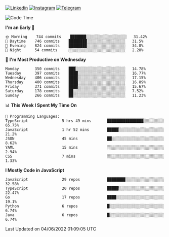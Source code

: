 [![Linkedin](https://img.shields.io/badge/-Archie-blue?style=flat-square&labelColor=gray&logo=Linkedin&logoColor=white&link=https://www.linkedin.com/in/archisdi)](https://www.linkedin.com/in/archisdi)
[![Instagram](https://img.shields.io/badge/-@archisdi-orange?style=flat-square&labelColor=gray&logo=Instagram&logoColor=white&link=https://www.instagram.com/archisdi)](https://www.instagram.com/archisdi)
[![Telegram](https://img.shields.io/badge/-aai-informational?style=flat-square&labelColor=gray&logo=telegram&logoColor=white&link=https://t.me/archisdi)](https://t.me/archisdi)

<!--START_SECTION:waka-->
![Code Time](http://img.shields.io/badge/Code%20Time-0%20secs-blue)

**I'm an Early 🐤** 

```text
🌞 Morning    744 commits    ███████░░░░░░░░░░░░░░░░░░   31.42% 
🌆 Daytime    746 commits    ████████░░░░░░░░░░░░░░░░░   31.5% 
🌃 Evening    824 commits    ████████░░░░░░░░░░░░░░░░░   34.8% 
🌙 Night      54 commits     ░░░░░░░░░░░░░░░░░░░░░░░░░   2.28%

```
📅 **I'm Most Productive on Wednesday** 

```text
Monday       350 commits    ███░░░░░░░░░░░░░░░░░░░░░░   14.78% 
Tuesday      397 commits    ████░░░░░░░░░░░░░░░░░░░░░   16.77% 
Wednesday    406 commits    ████░░░░░░░░░░░░░░░░░░░░░   17.15% 
Thursday     400 commits    ████░░░░░░░░░░░░░░░░░░░░░   16.89% 
Friday       371 commits    ████░░░░░░░░░░░░░░░░░░░░░   15.67% 
Saturday     178 commits    ██░░░░░░░░░░░░░░░░░░░░░░░   7.52% 
Sunday       266 commits    ██░░░░░░░░░░░░░░░░░░░░░░░   11.23%

```


📊 **This Week I Spent My Time On** 

```text
💬 Programming Languages: 
TypeScript               5 hrs 49 mins       ████████████████░░░░░░░░░   65.75% 
JavaScript               1 hr 52 mins        █████░░░░░░░░░░░░░░░░░░░░   21.2% 
JSON                     45 mins             ██░░░░░░░░░░░░░░░░░░░░░░░   8.62% 
YAML                     15 mins             ░░░░░░░░░░░░░░░░░░░░░░░░░   2.94% 
CSS                      7 mins              ░░░░░░░░░░░░░░░░░░░░░░░░░   1.33%

```

**I Mostly Code in JavaScript** 

```text
JavaScript               29 repos            ████████░░░░░░░░░░░░░░░░░   32.58% 
TypeScript               20 repos            █████░░░░░░░░░░░░░░░░░░░░   22.47% 
Go                       17 repos            ████░░░░░░░░░░░░░░░░░░░░░   19.1% 
Python                   6 repos             █░░░░░░░░░░░░░░░░░░░░░░░░   6.74% 
Java                     6 repos             █░░░░░░░░░░░░░░░░░░░░░░░░   6.74%

```



 Last Updated on 04/06/2022 01:09:05 UTC
<!--END_SECTION:waka-->